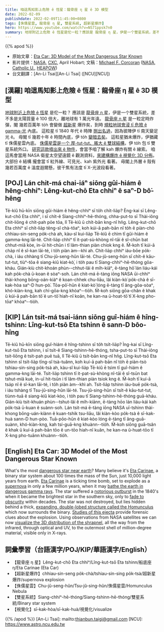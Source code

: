 ```yaml
---
title: 咱這馬知影上危險 ê 恆星：龍骨座 η 星 ê 3D 模型
date: 2022-02-09
publishdate: 2022-02-09T11:45:00+0800
tags: [侏儒星雲, 龍骨座 η 星, 雙星系統, 超新星爆炸]
hero: https://www.youtube.com/watch?v=NS71ppsk7n0
summary: 地球附近上危險 ê 恆星是佗一粒？應該是 龍骨座 η 星，伊是一个雙星系統，差不多是太陽質量 ê 100 倍大，離地球有 1 萬光年遠。
---
```


{{% apod %}}

- 原始文章：[Eta Car: 3D Model of the Most Dangerous Star Known](https://apod.nasa.gov/apod/ap220209.html)
- 影片提供：[NASA](https://www.nasa.gov/), [CXC](https://www.nasa.gov/mission_pages/chandra/main/index.html), April Hobart; 文稿：[Michael F. Corcoran](https://science.gsfc.nasa.gov/sed/bio/michael.f.corcoran) ([NASA](https://www.nasa.gov/), [Catholic U.](https://physics.catholic.edu/), [HEAPOW](https://heasarc.gsfc.nasa.gov/docs/objects/heapow/))
- 台文翻譯：[An-Li Tsai][An-Li Tsai] ([NCU][NCU])

## [漢羅] 咱這馬知影上危險 ê 恆星：龍骨座 η 星 ê 3D 模型
[地球附近上危險 ê 恆星][dangerous star near earth] 是佗一粒？
應該是 [龍骨座 η 星][Eta Carinae 1]，伊是一个雙星系統，差不多是太陽質量 ê 100 倍大，離地球有 1 萬光年遠。
[龍骨座 η 星][Eta Carinae 2] 是一粒定時炸彈，閣 幾若百萬年 to̍h 會變做 [超新星][supernova] 爆炸矣，到時 [規粒地球會浸 tī 危險 ê gamma-光][bathe the earth in dangerous gamma rays] 內底。
這粒星 tī 1840 年代 ê 時陣 [捌出名過][notorious outburst]，因為彼陣伊 tī 南天變足光 ê。
毋閣 tī 幾若十年 ê 時間內底，伊 to̍h [變暗去矣][fade to obscurity]。
這粒星猶未爆炸，伊猶藏 tī 侏儒星雲內底。
[侏儒星雲是一个 厚-tut-tut、脹大 ê 雙球結構][expanding, double-lobed structure called the Homunculus]，伊 to̍h 包 tī 雙星系統外口。
[研究這款噴出來 ê 物件][Studies of this ejecta]，會當予咱了解 kah 爆炸有關 ê 線索。
咱這馬會當用 NASA 衛星太空望遠鏡 ê 觀測資料，[來建構爆炸 ê 視覺化 3D 分佈][visualize the 3D distribution of the shrapnel]。
大部份 ê 結構 攏會當 tī 紅外線、可見光、kah 紫外光 看著。
毋閣上外層 ê 殼有幾若百萬度 ê 溫度遐爾懸，彼干焦有法度 tī X-光波段看著。

## [POJ] Lán chit-má chai-iáⁿ siōng gûi-hiám ê hêng-chhiⁿ: Lêng-kut-chō Eta chhiⁿ ê saⁿ-D bô͘-hêng
Tē-kiû hū-kīn siōng gûi-hiám ê hêng-chhiⁿ sī to̍h chi̍t-lia̍p?
Èng-kai sī Lêng-kut-chō Eta chhiⁿ, i sī chi̍t-ê Siang-chhiⁿ-hē-thóng, chha-put-to sī Thài-iông chit-liōng ê chi̍t-pah pōe tōa, lî Tē-kiû ū chi̍t-bān kng-nî hn̄g.
Lêng-kut-chō Eta chhiⁿ sī chi̍t-lia̍p tēng-sî chà-tôaⁿ, koh kúi-ā pah-bān nî to̍h ē piàn-chò chhiau-sin-seng po̍k-chà ah, kàu-sî kui-lia̍p Tē-kiû ē chìm tī gûi-hiám ê gamma-kng lāi-té.
Chit-lia̍p chhiⁿ tī it-pat-sù-khòng nî-tāi ê sî-chūn bat chhut-miâ kòe, in-ūi hit-chūn i tī lâm-thian piàn chiok kng ê.
M̄-koh tī kúi-ā cha̍p nî ê sî-kan lāi-té, i to̍h piàn àm--khì ah.
Chit-lia̍p chhiⁿ iáu-bōe po̍k-chà, i iáu chhàng tī Chu-jû-seng-hûn lāi-té.
Chu-jû-seng-hûn sī chi̍t-ê kāu-tut-tut, tiùⁿ-tōa ê siang-kiû kiat-kò͘, i to̍h pau tī Siang-chhiⁿ-hē-thóng gōa-kháu.
Gián-kiù chit-khoán phùn--chhut-lâi ê mi̍h-kiāⁿ, ē-tàng hō͘ lán liáu-kái kah po̍k-chà ū-koan ê sòaⁿ-soh.
Lán chit-má ē-tàng iōng NASA ūi-chhiⁿ thài-khong bōng-oán-kiàⁿ ê koan-chhek chu-liāu, lâi kiàn-kò͘ po̍k-chà ê sī-kak-hòa saⁿ-D hun-pò͘.
Tōa-pō͘-hūn ê kiat-kò͘ lóng ē-tàng tī âng-gōa-sòaⁿ, khó-kiàn-kng, kah chí-gōa-kng khòaⁿ--tio̍h.
M̄-koh siōng gōa-chân ê khak ū kúi-ā pah-bān tō͘ ê un-tō͘ hiah-nī koân, he kan-na ū-hoat-tō͘ tī X-kng pho-tōaⁿ khòaⁿ--tio̍h.

## [KIP] Lán tsit-má tsai-iánn siōng guî-hiám ê hîng-tshinn: Lîng-kut-tsō Eta tshinn ê sann-D bôo-hîng
Tē-kiû hū-kīn siōng guî-hiám ê hîng-tshinn sī to̍h tsi̍t-lia̍p?
Ìng-kai sī Lîng-kut-tsō Eta tshinn, i sī tsi̍t-ê Siang-tshinn-hē-thóng, tsha-put-to sī Thài-iông tsit-liōng ê tsi̍t-pah puē tuā, lî Tē-kiû ū tsi̍t-bān kng-nî hn̄g.
Lîng-kut-tsō Eta tshinn sī tsi̍t-lia̍p tīng-sî tsà-tuânn, koh kuí-ā pah-bān nî to̍h ē piàn-tsò tshiau-sin-sing po̍k-tsà ah, kàu-sî kui-lia̍p Tē-kiû ē tsìm tī guî-hiám ê gamma-kng lāi-té.
Tsit-lia̍p tshinn tī it-pat-sù-khòng nî-tāi ê sî-tsūn bat tshut-miâ kuè, in-uī hit-tsūn i tī lâm-thian piàn tsiok kng ê.
M̄-koh tī kuí-ā tsa̍p nî ê sî-kan lāi-té, i to̍h piàn àm--khì ah.
Tsit-lia̍p tshinn iáu-buē po̍k-tsà, i iáu tshàng tī Tsu-jû-sing-hûn lāi-té.
Tsu-jû-sing-hûn sī tsi̍t-ê kāu-tut-tut, tiùnn-tuā ê siang-kiû kiat-kòo, i to̍h pau tī Siang-tshinn-hē-thóng guā-kháu.
Gián-kiù tsit-khuán phùn--tshut-lâi ê mi̍h-kiānn, ē-tàng hōo lán liáu-kái kah po̍k-tsà ū-kuan ê suànn-soh.
Lán tsit-má ē-tàng iōng NASA uī-tshinn thài-khong bōng-uán-kiànn ê kuan-tshik tsu-liāu, lâi kiàn-kòo po̍k-tsà ê sī-kak-huà sann-D hun-pòo.
Tuā-pōo-hūn ê kiat-kòo lóng ē-tàng tī âng-guā-suànn, khó-kiàn-kng, kah tsí-guā-kng khuànn--tio̍h.
M̄-koh siōng guā-tsân ê khak ū kuí-ā pah-bān tōo ê un-tōo hiah-nī kuân, he kan-na ū-huat-tōo tī X-kng pho-tuānn khuànn--tio̍h.

## [English] Eta Car: 3D Model of the Most Dangerous Star Known
What's the most [dangerous star near earth][dangerous star near earth]?
Many believe it's [Eta Carinae][Eta Carinae 1], a binary star system about 100 times the mass of the Sun, just 10,000 light years from earth.
[Eta Carinae][Eta Carinae 2] is a ticking time bomb, set to explode as a [supernova][supernova] in only a few million years, when it may [bathe the earth in dangerous gamma rays][bathe the earth in dangerous gamma rays].
The star suffered a [notorious outburst][notorious outburst] in the 1840's when it became the brightest star in the southern sky, only to [fade to obscurity][fade to obscurity] within decades.
The star was not destroyed, but lies hidden behind a thick, [expanding, double-lobed structure called the Homunculus][expanding, double-lobed structure called the Homunculus] which now surrounds the binary.
[Studies of this ejecta][Studies of this ejecta] provide forensic clues about the explosion.
Using observations from NASA satellites we can now [visualize the 3D distribution of the shrapnel][visualize the 3D distribution of the shrapnel], all the way from the infrared, through optical and UV, to the outermost shell of million-degree material, visible only in X-rays.

## 詞彙學習（台語漢字/POJ/KIP/華語漢字/English）
- 【龍骨座 η 星】Lêng-kut-chō Eta chhiⁿ/Lîng-kut-tsō Eta tshinn/船底座 η/Eta Carinae (Eta Car)
- 【超新星爆炸】chhiau-sin-seng po̍k-chà/tshiau-sin-sing po̍k-tsà/超新星爆炸/supernova explosion
- 【侏儒星雲】Chu-jû-seng-hûn/Tsu-jû-sing-hûn/侏儒星雲/Homunculus Nebula
- 【雙星系統】Siang-chhiⁿ-hē-thóng/Siang-tshinn-hē-thóng/雙星系統/Binary star system
- 【視覺化】sī-kak-hòa/sī-kak-huà/視覺化/visualize


{{% /apod %}}
[An-Li Tsai]: mailto:thianbun.taigi@gmail.com
[NCU]: https://www.astro.ncu.edu.tw

[dangerous star near earth]:https://earthsky.org/astronomy-essentials/safe-distance-from-a-supernova-earth/
[Eta Carinae 1]:https://apod.nasa.gov/apod/ap190220.html
[Eta Carinae 2]:https://youtu.be/OaBxMo4b74g
[supernova]:https://spaceplace.nasa.gov/supernova/en/
[bathe the earth in dangerous gamma rays]:https://astrobiology.nasa.gov/news/how-deadly-would-a-nearby-gamma-ray-burst-be/
[notorious outburst]:https://www.youtube.com/watch?v=07hqULmszC8
[fade to obscurity]:https://heasarc.gsfc.nasa.gov/docs/objects/heapow/archive/stars/ec_lc_rxte.html
[expanding, double-lobed structure called the Homunculus]:https://apod.nasa.gov/apod/ap141202.html
[Studies of this ejecta]:https://cutecatshq.com/wp-content/uploads/2015/04/Curious-cat.jpg
[visualize the 3D distribution of the shrapnel]:https://chandra.si.edu/photo/2022/etacar/animations.html
